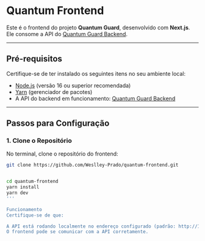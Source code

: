 # Quantum Frontend

Este é o frontend do projeto **Quantum Guard**, desenvolvido com **Next.js**. Ele consome a API do [Quantum Guard Backend](https://github.com/Weslley-Prado/Quantum-Guard-Backend).

---

## **Pré-requisitos**

Certifique-se de ter instalado os seguintes itens no seu ambiente local:

- [Node.js](https://nodejs.org/) (versão 16 ou superior recomendada)
- [Yarn](https://yarnpkg.com/) (gerenciador de pacotes)
- A API do backend em funcionamento: [Quantum Guard Backend](https://github.com/Weslley-Prado/Quantum-Guard-Backend)

---

## **Passos para Configuração**

### **1. Clone o Repositório**
No terminal, clone o repositório do frontend:
```bash
git clone https://github.com/Weslley-Prado/quantum-frontend.git


cd quantum-frontend
yarn install
yarn dev
'''

Funcionamento
Certifique-se de que:

A API está rodando localmente no endereço configurado (padrão: http://127.0.0.1:5000).
O frontend pode se comunicar com a API corretamente.